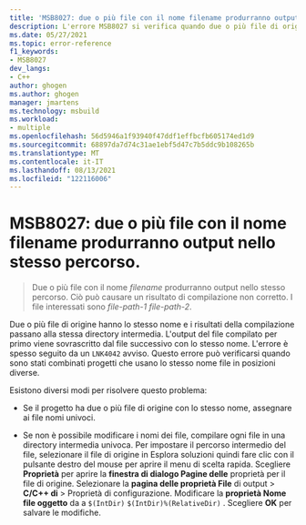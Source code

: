 ```yaml
---
title: 'MSB8027: due o più file con il nome filename produrranno output nello stesso percorso.'
description: L'errore MSB8027 si verifica quando due o più file di origine nel progetto hanno lo stesso nome.
ms.date: 05/27/2021
ms.topic: error-reference
f1_keywords:
- MSB8027
dev_langs:
- C++
author: ghogen
ms.author: ghogen
manager: jmartens
ms.technology: msbuild
ms.workload:
- multiple
ms.openlocfilehash: 56d5946a1f93940f47ddf1effbcfb605174ed1d9
ms.sourcegitcommit: 68897da7d74c31ae1ebf5d47c7b5ddc9b108265b
ms.translationtype: MT
ms.contentlocale: it-IT
ms.lasthandoff: 08/13/2021
ms.locfileid: "122116006"
---
```

# <a name="msb8027-two-or-more-files-with-the-name-of-filename-will-produce-outputs-to-the-same-location"></a>MSB8027: due o più file con il nome filename produrranno output nello stesso percorso.

> Due o più file con il nome *filename* produrranno output nello stesso percorso. Ciò può causare un risultato di compilazione non corretto. I file interessati sono *file-path-1* *file-path-2*.

Due o più file di origine hanno lo stesso nome e i risultati della compilazione passano alla stessa directory intermedia. L'output del file compilato per primo viene sovrascritto dal file successivo con lo stesso nome. L'errore è spesso seguito da un `LNK4042` avviso. Questo errore può verificarsi quando sono stati combinati progetti che usano lo stesso nome file in posizioni diverse.

Esistono diversi modi per risolvere questo problema:

- Se il progetto ha due o più file di origine con lo stesso nome, assegnare ai file nomi univoci.

- Se non è possibile modificare i nomi dei file, compilare ogni file in una directory intermedia univoca. Per impostare il percorso intermedio del file, selezionare il file di origine in Esplora soluzioni quindi fare clic con il pulsante destro del mouse per aprire il menu di scelta rapida. Scegliere **Proprietà** per aprire la **finestra di dialogo Pagine delle** proprietà per il file di origine. Selezionare la **pagina delle proprietà File** di output  >  **C/C++ di**  >   Proprietà di configurazione. Modificare la **proprietà Nome file oggetto** da a `$(IntDir)` `$(IntDir)%(RelativeDir)` . Scegliere **OK** per salvare le modifiche. 
